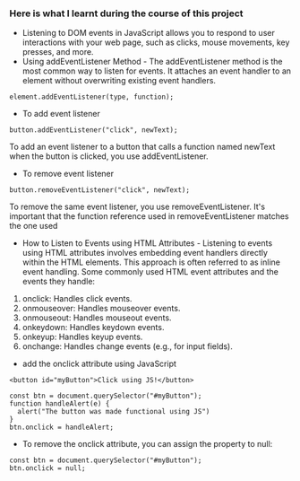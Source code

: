 ### Here is what I learnt during the course of this project
- Listening to DOM events in JavaScript allows you to respond to user interactions with your web page, such as clicks, mouse movements, key presses, and more. 
- Using addEventListener Method - The addEventListener method is the most common way to listen for events. It attaches an event handler to an element without overwriting existing event handlers.
```
element.addEventListener(type, function);
```
- To add event listener
```
button.addEventListener("click", newText);
```
To add an event listener to a button that calls a function named newText when the button is clicked, you use addEventListener.
- To remove event listener
```
button.removeEventListener("click", newText);
```
To remove the same event listener, you use removeEventListener. It's important that the function reference used in removeEventListener matches the one used 
- How to Listen to Events using HTML Attributes - Listening to events using HTML attributes involves embedding event handlers directly within the HTML elements. This approach is often referred to as inline event handling. 
Some commonly used HTML event attributes and the events they handle:
1. onclick: Handles click events.
2. onmouseover: Handles mouseover events.
3. onmouseout: Handles mouseout events.
4. onkeydown: Handles keydown events.
5. onkeyup: Handles keyup events.
6. onchange: Handles change events (e.g., for input fields).

- add the onclick attribute using JavaScript 
```
<button id="myButton">Click using JS!</button>

const btn = document.querySelector("#myButton");
function handleAlert(e) {
  alert("The button was made functional using JS")
}
btn.onclick = handleAlert;
```
- To remove the onclick attribute, you can assign the property to null:
```
const btn = document.querySelector("#myButton");
btn.onclick = null;
```